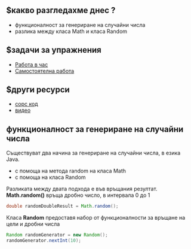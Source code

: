 ## $какво разгледахме днес ?
- функционалност за генериране на случайни числа
- разлика между класа Math и класа Random

## $задачи за упражнения
- [Работа в час](https://github.com/mihail-petrov/netit-webdev-java/tree/master/2022-2023/%40semester_1/week-04-2/cw)
- [Самостоятелна работа](https://github.com/mihail-petrov/netit-webdev-java/tree/master/2022-2023/%40semester_1/week-04-2/hw)

## $други ресурси
- [сорс код](https://github.com/mihail-petrov/netit-webdev-java/tree/master/2022-2023/%40semester_1/week-04-2/source)
- [видео](https://drive.google.com/file/d/1hRzT65_uEH8las9_sa5_21nyp8PHQ8lM/view?usp=sharing)

## функционалност за генериране на случайни числа

Съществуват два начина за генериране на случайни числа, в езика Java.
- с помоща на метода random на класа Math
- с помоща на класа Random

Разликата между двата подхода е във връщания резултат. 
**Math.random()** връща дробно число, в интервала 0 до 1

```java
double randomDoubleResult = Math.random();
```
Класа **Random** предоставя набор от функционалности за връщане на цели и дробни числа
```java
Random randomGenerator = new Random();
randomGenerator.nextInt(10);
```